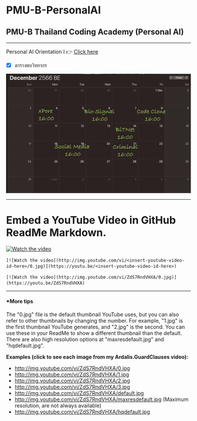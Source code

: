 # PMU-B-PersonalAI
## PMU-B Thailand Coding Academy (Personal AI)
----
Personal AI Orientation I :point_right: [Click here](https://github.com/mynameMdung/PMU-B-PersonalAI/blob/main/121123_Orientation_PersonalAI.pdf)
- [x] ตารางพบวิทยากร


![schedule](schedule.jpg)  


---------


# Embed a YouTube Video in GitHub ReadMe Markdown.

[![Watch the video](http://img.youtube.com/vi/ZdS7RndVHXA/0.jpg)](https://youtu.be/ZdS7RndVHXA)


```
[![Watch the video](http://img.youtube.com/vi/<insert-youtube-video-id-here>/0.jpg)](https://youtu.be/<insert-youtube-video-id-here>)
```

```
[![Watch the video](http://img.youtube.com/vi/ZdS7RndVHXA/0.jpg)](https://youtu.be/ZdS7RndVHXA)
```

---

#### *More tips
The "0.jpg" file is the default thumbnail YouTube uses, but you can also refer to other thumbnails by changing the number. For example, "1.jpg" is the first thumbnail YouTube generates, and "2.jpg" is the second. You can use these in your ReadMe to show a different thumbnail than the default. There are also high resolution options at "maxresdefault.jpg" and "hqdefault.jpg".

 **Examples (click to see each image from my Ardalis.GuardClauses video):**

- http://img.youtube.com/vi/ZdS7RndVHXA/0.jpg
- http://img.youtube.com/vi/ZdS7RndVHXA/1.jpg
- http://img.youtube.com/vi/ZdS7RndVHXA/2.jpg
- http://img.youtube.com/vi/ZdS7RndVHXA/3.jpg
- http://img.youtube.com/vi/ZdS7RndVHXA/default.jpg
- http://img.youtube.com/vi/ZdS7RndVHXA/maxresdefault.jpg (Maximum resolution, are not always available)
- http://img.youtube.com/vi/ZdS7RndVHXA/hqdefault.jpg






